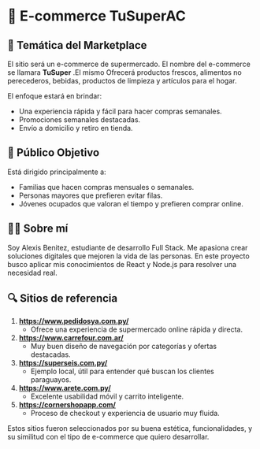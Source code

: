 # 🛒 E-commerce TuSuperAC

## 🧠 Temática del Marketplace
El sitio será un e-commerce de supermercado. El nombre del e-commerce se llamara **TuSuper** .El mismo Ofrecerá productos frescos, alimentos no perecederos, bebidas, productos de limpieza y artículos para el hogar.

El enfoque estará en brindar:
- Una experiencia rápida y fácil para hacer compras semanales.
- Promociones semanales destacadas.
- Envío a domicilio y retiro en tienda.

## 🎯 Público Objetivo
Está dirigido principalmente a:
- Familias que hacen compras mensuales o semanales.
- Personas mayores que prefieren evitar filas.
- Jóvenes ocupados que valoran el tiempo y prefieren comprar online.

## 👨‍💻 Sobre mí
Soy Alexis Benitez, estudiante de desarrollo Full Stack. Me apasiona crear soluciones digitales que mejoren la vida de las personas. En este proyecto busco aplicar mis conocimientos de React y Node.js para resolver una necesidad real.

## 🔍 Sitios de referencia

1. **https://www.pedidosya.com.py/**
   - Ofrece una experiencia de supermercado online rápida y directa.
2. **https://www.carrefour.com.ar/**
   - Muy buen diseño de navegación por categorías y ofertas destacadas.
3. **https://superseis.com.py/**
   - Ejemplo local, útil para entender qué buscan los clientes paraguayos.
4. **https://www.arete.com.py/**
   - Excelente usabilidad móvil y carrito inteligente.
5. **https://cornershopapp.com/**
   - Proceso de checkout y experiencia de usuario muy fluida.

Estos sitios fueron seleccionados por su buena estética, funcionalidades, y su similitud con el tipo de e-commerce que quiero desarrollar.

